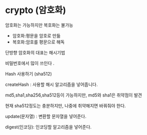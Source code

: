 # crypto \(암호화\)

암호화는 가능하지만 복호화는 불가능

* 암호화:평문을 암호로 만듦
* 복호화:암호를 평문으로 해독

단방향 암호화의 대표는 해시기법

비밀번호에서 많이 쓰인다 . 

Hash 사용하기 \(sha512\)

createHash : 사용할 해시 알고리즘을 넣어줍니다. 

md5,sha1,sha256,sha512등이 가능하지만, md5와 sha1은 취약점이 발견

현재 sha512정도는 충분하지만, 나중에 취약해지면 바꿔줘야 한다. 

update\(문자열\) : 변환할 문자열을 넣어준다. 

digest\(인코딩\): 인코딩할 알고리즘을 넣어준다. 

